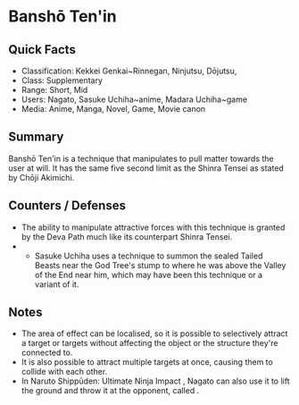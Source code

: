 # Banshō Ten'in

## Quick Facts
- Classification: Kekkei Genkai~Rinnegan, Ninjutsu, Dōjutsu,
- Class: Supplementary
- Range: Short, Mid
- Users: Nagato, Sasuke Uchiha~anime, Madara Uchiha~game
- Media: Anime, Manga, Novel, Game, Movie canon

## Summary
Banshō Ten'in is a technique that manipulates to pull matter towards the user at will. It has the same five second limit as the Shinra Tensei as stated by Chōji Akimichi.

## Counters / Defenses
- The ability to manipulate attractive forces with this technique is granted by the Deva Path much like its counterpart Shinra Tensei.
- * Sasuke Uchiha uses a technique to summon the sealed Tailed Beasts near the God Tree's stump to where he was above the Valley of the End near him, which may have been this technique or a variant of it.

## Notes
- The area of effect can be localised, so it is possible to selectively attract a target or targets without affecting the object or the structure they're connected to.
- It is also possible to attract multiple targets at once, causing them to collide with each other.
- In Naruto Shippūden: Ultimate Ninja Impact , Nagato can also use it to lift the ground and throw it at the opponent, called .
